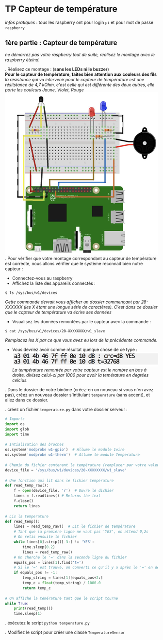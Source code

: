 TP Capteur de température
=========================
_infos pratiques_ : tous les raspberry ont pour login `pi` et pour mot de passe `raspberry`

1ère partie : Capteur de température
------------------------------------
_ne démarrez pas votre raspberry tout de suite, réalisez le montage avec le raspberry éteind._  

. Réalisez ce montage : (**sans les LEDs ni le buzzer**)  
**Pour le capteur de température, faites bien attention aux couleurs des fils**  
*la résistance qui va intervenir pour le capteur de température est une résitstance de 4,7 kOhm, c'est celle qui est différente des deux autres, elle porte les couleurs Jaune, Violet, Rouge*
![](images/temp_sensor.png)
. Pour vérifier que votre montage correspondant au capteur de température est correcte, nous allons vérifier que le système reconnait bien notre capteur :  
- Connectez-vous au raspberry  
- Affichez la liste des appareils connectés :  

```
$ ls /sys/bus/w1/devices
```
_Cette commande devrait vous afficher un dossier commençant par 28-XXXXXX (les X étant une longue série de caractères). C'est dans ce dossier que le capteur de température va écrire ses données_  
- Visualisez les données remontées par le capteur avec la commande : 

```
$ cat /sys/bus/w1/devices/28-XXXXXXXX/w1_slave
```
_Remplacez les X par ce que vous avez eu lors de la précédente commande._  
- Vous devriez avoir comme résultat quelque chose de ce type : 
![](images/exemple_ds18b20.png)
_La température remontée par votre capteur est le nombre en bas à droite, divisez celui-ci par 1000 pour avoir la temérature en degrées celcius._  

. Dans le dossier de votre binôme (créez-en un nouveau si vous n'en avez pas), créez un nouveau dossier s'intitulant `temperature` (sans accent), et allez dans ce dossier.   

. créez un fichier `temperature.py` dans votre dossier serveur :

```python
# Imports
import os
import glob
import time

# Intialisation des broches
os.system('modprobe w1-gpio')  # Allume le module 1wire
os.system('modprobe w1-therm')  # Allume le module Temperature

# Chemin du fichier contenant la température (remplacer par votre valeur trouvée précédemment)
device_file = '/sys/bus/w1/devices/28-XXXXXXXX/w1_slave'

# Une fonction qui lit dans le fichier température
def read_temp_raw():
    f = open(device_file, 'r')  # Ouvre le dichier
    lines = f.readlines() # Returns the text
    f.close()
    return lines
    
# Lis la temperature 
def read_temp():
    lines = read_temp_raw()  # Lit le fichier de température
    # Tant que la première ligne ne vaut pas 'YES', on attend 0,2s
    # On relis ensuite le fichier
    while lines[0].strip()[-3:] != 'YES':
        time.sleep(0.2)
        lines = read_temp_raw()
	# On cherche le '=' dans la seconde ligne du fichier
    equals_pos = lines[1].find('t=')
    # Si le '=' est trouvé, on converti ce qu'il y a après le '=' en degrées celcius
    if equals_pos != -1:
        temp_string = lines[1][equals_pos+2:]
        temp_c = float(temp_string) / 1000.0
        return temp_c
        
# On affiche la temérature tant que le script tourne
while True:
    print(read_temp())
    time.sleep(1)
```

. éxécutez le script `python temperature.py`

. Modifiez le script pour créer une classe `TemperatureSensor` 
